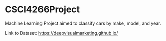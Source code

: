 # CSCI4266Project
Machine Learning Project aimed to classify cars by make, model, and year.

Link to Dataset: https://deepvisualmarketing.github.io/
